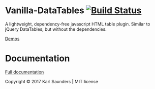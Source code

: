 # Vanilla-DataTables [![Build Status](https://travis-ci.org/larsthorup/jsdevenv.png)](https://travis-ci.org/larsthorup/jsdevenv)
A lightweight, dependency-free javascript HTML table plugin. Similar to jQuery DataTables, but without the dependencies.

[Demos](http://mobius.ovh/docs/vanilla-datatables/pages/demos)

# Documentation

[Full documentation](http://mobius.ovh/docs/vanilla-datatables)


Copyright © 2017 Karl Saunders | MIT license
